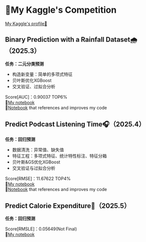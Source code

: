 # 🚀My Kaggle's Competition
[My Kaggle's profile👋](https://www.kaggle.com/ou20040313)  
## Binary Prediction with a Rainfall Dataset🌧️（2025.3）  
**任务：二元分类预测**  
- 构造新变量：简单的多项式特征
- 贝叶斯优化XGBoost
- 交叉验证、过拟合分析

Score[AUC]：0.90037 TOP6%  
🥈[My notebook](https://www.kaggle.com/code/ou20040313/bayes-xgboost)  
🎉[Notebook](https://www.kaggle.com/code/kaigaokaigao/fe-cv-0-886-lb-0-864-single-xgboost/notebook) that references and improves my code

## Predict Podcast Listening Time🎧（2025.4）
**任务：回归预测**  
- 数据清洗：异常值、缺失值
- 特征工程：多项式特征、统计特性标注、特征分箱
- 贝叶斯&GS优化XGBoost
- 交叉验证与过拟合分析

Score[RMSE]：11.67622 TOP4%  
🥈[My notebook](https://www.kaggle.com/code/ou20040313/12-636-xgboost-bayes)  
🎉[Notebook](https://www.kaggle.com/code/realhamzanet/xgboost-bayes-enhanced) that references and improves my code  

## Predict Calorie Expenditure🏃（2025.5）
**任务：回归预测**  

Score[RMSLE]：0.05649(Not Final)  
🥉[My notebook](https://www.kaggle.com/code/ou20040313/calorie-xgboost)  
